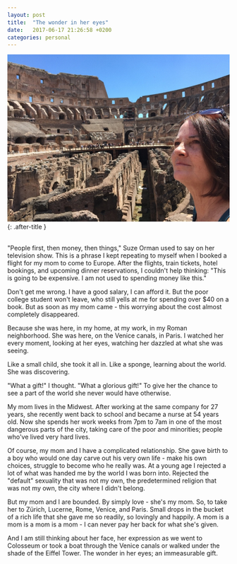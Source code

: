 ```yaml
---
layout: post
title:  "The wonder in her eyes"
date:   2017-06-17 21:26:58 +0200
categories: personal
---
```


![Mom at the coloseum, picture](/assets/images/wondereyes.jpeg){: .after-title }
<br/><br/>

"People first, then money, then things," Suze Orman used to say on her television show. This is a phrase I kept repeating to myself when I booked a flight for my mom to come to Europe. After the flights, train tickets, hotel bookings, and upcoming dinner reservations, I couldn't help thinking: "This is going to be expensive. I am not used to spending money like this."

Don't get me wrong. I have a good salary, I can afford it. But the poor college student won't leave, who still yells at me for spending over $40 on a book. But as soon as my mom came - this worrying about the cost almost completely disappeared.

Because she was here, in my home, at my work, in my Roman neighborhood. She was here, on the Venice canals, in Paris. I watched her every moment, looking at her eyes, watching her dazzled at what she was seeing. 

Like a small child, she took it all in. Like a sponge, learning about the world. She was discovering.

"What a gift!" I thought. "What a glorious gift!" To give her the chance to see a part of the world she never would have otherwise.

My mom lives in the Midwest. After working at the same company for 27 years, she recently went back to school and became a nurse at 54 years old. Now she spends her work weeks from 7pm to 7am in one of the most dangerous parts of the city, taking care of the poor and minorities; people who've lived very hard lives.

Of course, my mom and I have a complicated relationship. She gave birth to a boy who would one day carve out his very own life - make his own choices, struggle to become who he really was. At a young age I rejected a lot of what was handed me by the world I was born into. Rejected the "default" sexuality that was not my own, the predetermined religion that was not my own, the city where I didn't belong.

But my mom and I are bounded. By simply love - she's my mom. So, to take her to Zürich, Lucerne, Rome, Venice, and Paris. Small drops in the bucket of a rich life that she gave me so readily, so lovingly and happily. A mom is a mom is a mom is a mom - I can never pay her back for what she's given.

And I am still thinking about her face, her expression as we went to Colosseum or took a boat through the Venice canals or walked under the shade of the Eiffel Tower. The wonder in her eyes; an immeasurable gift.